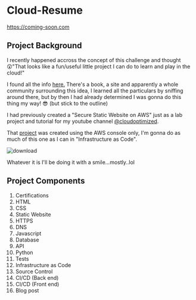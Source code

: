 # Cloud-Resume
https://coming-soon.com
## Project Background
I recently happened accross the concept of this challenge and thought :astonished:"That looks like a fun/useful little project I can do to learn and play in the cloud!"

I found all the info [here.](https://cloudresumechallenge.dev/)  There's a book, a site and apparently a whole community surrounding this idea, I learned all the particulars by sniffing around there, but by then I had already determined I was gonna do this thing my way! :sunglasses: (but stick to the outline)
  
I had previously created a "Secure Static Website on AWS" just as a lab project and tutorial for my youtube channel [@cloudoptimized](https://www.youtube.com/@cloudoptimized?sub_confirmation=1). 

That [project](https://youtu.be/gnj4yEO4I0I) was created using the AWS console only, I'm gonna do as much of this one as I can in "Infrastructure as Code". 

![download](https://user-images.githubusercontent.com/100949697/235042052-0db3afd3-d34f-49ee-9f2f-d732d9568cbb.jpg)

Whatever it is I'll be doing it with a smile...mostly..lol


## Project Components
1. Certifications
2. HTML
3. CSS
4. Static Website
5. HTTPS
6. DNS
7. Javascript
8. Database
9. API
10. Python
11. Tests
12. Infrastructure as Code
13. Source Control
14. CI/CD (Back end)
15. CI/CD (Front end)
16. Blog post
